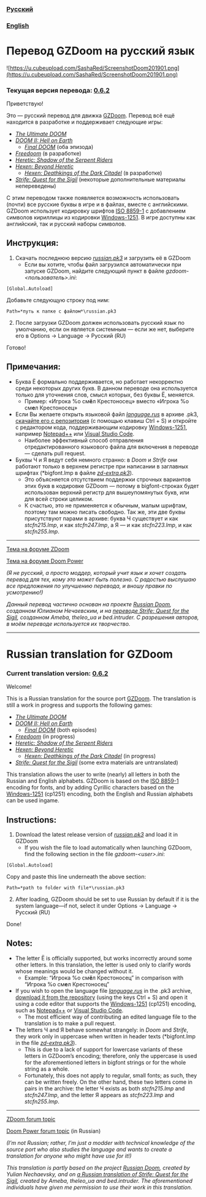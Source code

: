 ### [Русский](#перевод-gzdoom-на-русский-язык)

### [English](#russian-translation-for-gzdoom)

# Перевод GZDoom на русский язык
![https://u.cubeupload.com/SashaRed/ScreenshotDoom201901.png](https://u.cubeupload.com/SashaRed/ScreenshotDoom201901.png)

### Текущая версия перевода: [0.6.2](https://github.com/SashaTheRed/gzdoom-russian-translation/releases/tag/0.6.2)

Приветствую!

Это — русский перевод для движка [GZDoom](https://zdoom.org/index). Перевод всё ещё находится в разработке и поддерживает следующие игры:
- [*The Ultimate DOOM*](https://ru.wikipedia.org/wiki/Doom_(игра,_1993))
- [*DOOM II: Hell on Earth*](https://ru.wikipedia.org/wiki/Doom_II:_Hell_on_Earth)
	- [*Final DOOM*](https://ru.wikipedia.org/wiki/Final_Doom) (оба эпизода)
- [*Freedoom*](https://freedoom.github.io/) (в разработке)
- [*Heretic: Shadow of the Serpent Riders*](https://ru.wikipedia.org/wiki/Heretic)
- [*Hexen: Beyond Heretic*](https://ru.wikipedia.org/wiki/Hexen)
	- [*Hexen: Deathkings of the Dark Citadel*](https://ru.wikipedia.org/wiki/Hexen#Deathkings_of_the_Dark_Citadel) (в разработке)
- [*Strife: Quest for the Sigil*](https://ru.wikipedia.org/wiki/Strife) (некоторые дополнительные материалы непереведены)

С этим переводом также появляется возможность использовать (почти) все русские буквы в игре и в файлах, вместе с английскими. GZDoom использует кодировку шрифтов [ISO 8859-1](https://en.wikipedia.org/wiki/ISO/IEC_8859-1) с добавлением символов кириллицы из кодировки [Windows-1251](https://en.wikipedia.org/wiki/Windows-1251). В игре доступны как английский, так и русский наборы символов.

## Инструкция:

1. Скачать последнюю версию [*russian.pk3*](https://github.com/SashaTheRed/gzdoom-russian-translation/releases) и загрузить её в GZDoom
	- Если вы хотите, чтобы файл загрузился автоматически при запуске GZDoom, найдите следующий пункт в файле *gzdoom-\<пользователь\>.ini*:
```
[Global.Autoload]
```
Добавьте следующую строку под ним:
```
Path=*путь к папке с файлом*\russian.pk3
```
2. После загрузки GZDoom должен использовать русский язык по умолчанию, если он является системным — если же нет, выберите его в Options → Language → Русский (RU)

Готово!

## Примечания:
- Буква Ё формально поддерживается, но работает некорректно среди некоторых других букв. В данном переводе она используется только для уточнения слов, смысл которых, без буквы Ё, меняется.
	- Пример: «Игрока %o см**ё**л Крестоносец» вместо «Игрока %o см**е**л Крестоносец»
- Если Вы желаете открыть языковой файл [*language.rus*](pk3/language.rus) в архиве .pk3, [скачайте его с репозитория](https://raw.githubusercontent.com/SashaTheRed/gzdoom-russian-translation/master/pk3/language.rus) (с помощью клавиш Ctrl + S) и откройте с редактором кода, поддерживающим кодировку [Windows-1251](https://en.wikipedia.org/wiki/Windows-1251), например [Notepad++](https://notepad-plus-plus.org/download/) или [Visual Studio Code](https://code.visualstudio.com/).
	- Наиболее эффективный способ отправления отредактированного языкового файла для включения в переводе — сделать pull request.
- Буквы Ч и Я ведут себя немного странно: в *Doom* и *Strife* они работают только в верхнем регистре при написании в заглавных шрифтах (*bigfont.lmp в файле [*zd-extra.pk3*](https://github.com/coelckers/gzdoom/tree/master/wadsrc_extra/static)).
	- Это объясняется отсутствием поддержки строчных вариантов этих букв в кодировке GZDoom — потому в bigfont-строках будет использован верхний регистр для вышеупомянутых букв, или для всей строки целиком.
	- К счастью, это не применяется к обычным, малым шрифтам, поэтому там можно писать свободно. Так же, эти две буквы присутствуют парами в архиве: буква Ч существует и как *stcfn215.lmp*, и как *stcfn247.lmp*, а Я — и как *stcfn223.lmp*, и как *stcfn255.lmp*.

---

[Тема на форуме ZDoom](https://forum.zdoom.org/viewtopic.php?f=19&t=58872)

[Тема на форуме Doom Power](https://i.iddqd.ru/viewtopic.php?t=1492)

*(Я не русский, а просто моддер, который учит язык и хочет создать перевод для тех, кому это может быть полезно. С радостью выслушаю все предложения по улучшению перевода, и вношу правки по усмотрению!)*

*Данный перевод частично основан на проекте [Russian Doom](https://github.com/JNechaevsky/russian-doom), созданном Юлианом Нечаевским, и на [переводе Strife: Quest for the Sigil](http://arc.iddqd.ru/14072015/viewtopic.php?t=5331), созданном Ameba, theleo\_ua и bed.intruder. С разрешения авторов, в моём переводе используется их творчество.*

---

# Russian translation for GZDoom

### Current translation version: [0.6.2](https://github.com/SashaTheRed/gzdoom-russian-translation/releases/tag/0.6.2)

Welcome!

This is a Russian translation for the source port [GZDoom](https://zdoom.org/index). The translation is still a work in progress and supports the following games:
- [*The Ultimate DOOM*](https://en.wikipedia.org/wiki/Doom_(1993_video_game))
- [*DOOM II: Hell on Earth*](https://en.wikipedia.org/wiki/Doom_II:_Hell_on_Earth)
	- [*Final DOOM*](https://en.wikipedia.org/wiki/Final_Doom) (both episodes)
- [*Freedoom*](https://freedoom.github.io/) (in progress)
- [*Heretic: Shadow of the Serpent Riders*](https://en.wikipedia.org/wiki/Heretic)
- [*Hexen: Beyond Heretic*](https://en.wikipedia.org/wiki/Hexen)
	- [*Hexen: Deathkings of the Dark Citadel*](https://en.wikipedia.org/wiki/Hexen:_Beyond_Heretic#Deathkings_of_the_Dark_Citadel) (in progress)
- [*Strife: Quest for the Sigil*](https://en.wikipedia.org/wiki/Strife_(1996_video_game)) (some extra materials are untranslated)

This translation allows the user to write (nearly) all letters in both the Russian and English alphabets. GZDoom is based on the [ISO 8859-1](https://en.wikipedia.org/wiki/ISO/IEC_8859-1) encoding for fonts, and by adding Cyrillic characters based on the [Windows-1251](https://en.wikipedia.org/wiki/Windows-1251) (cp1251) encoding, both the English and Russian alphabets can be used ingame.

## Instructions:

1. Download the latest release version of [*russian.pk3*](https://github.com/SashaTheRed/gzdoom-russian-translation/releases) and load it in GZDoom
	- If you wish the file to load automatically when launching GZDoom, find the following section in the file *gzdoom-\<user\>.ini*:
```
[Global.Autoload]
```
Copy and paste this line underneath the above section:
```
Path=*path to folder with file*\russian.pk3
```
2. After loading, GZDoom should be set to use Russian by default if it is the system language—if not, select it under Options → Language → Русский (RU)

Done!

## Notes:
- The letter Ё is officially supported, but works incorrectly around some other letters. In this translation, the letter is used only to clarify words whose meanings would be changed without it.
	- Example: “Игрока %o см**ё**л Крестоносец” in comparison with “Игрока %o см**е**л Крестоносец”
- If you wish to open the language file [*language.rus*](pk3/language.rus) in the .pk3 archive, [download it from the repository](https://raw.githubusercontent.com/SashaTheRed/gzdoom-russian-translation/master/pk3/language.rus) (using the keys Ctrl + S) and open it using a code editor that supports the [Windows-1251](https://en.wikipedia.org/wiki/Windows-1251) (cp1251) encoding, such as [Notepad++](https://notepad-plus-plus.org/download/) or [Visual Studio Code](https://code.visualstudio.com/).
	- The most efficient way of contributing an edited language file to the translation is to make a pull request.
- The letters Ч and Я behave somewhat strangely: in *Doom* and *Strife*, they work only in uppercase when written in header texts (*bigfont.lmp in the file [*zd-extra.pk3*](https://github.com/coelckers/gzdoom/tree/master/wadsrc_extra/static)).
	- This is due to a lack of support for lowercase variants of these letters in GZDoom’s encoding; therefore, only the uppercase is used for the aforementioned letters in bigfont strings or for the whole string as a whole.
	- Fortunately, this does not apply to regular, small fonts; as such, they can be written freely. On the other hand, these two letters come in pairs in the archive: the letter Ч exists as both *stcfn215.lmp* and *stcfn247.lmp*, and the letter Я appears as *stcfn223.lmp* and *stcfn255.lmp*.

---

[ZDoom forum topic](https://forum.zdoom.org/viewtopic.php?f=19&t=58872)

[Doom Power forum topic](https://i.iddqd.ru/viewtopic.php?t=1492) (in Russian)

*(I’m not Russian; rather, I’m just a modder with technical knowledge of the source port who also studies the language and wants to create a translation for anyone who might have use for it!)*

*This translation is partly based on the project [Russian Doom](https://github.com/JNechaevsky/russian-doom), created by Yulian Nechaevsky, and on [a Russian translation of Strife: Quest for the Sigil](http://arc.iddqd.ru/14072015/viewtopic.php?t=5331), created by Ameba, theleo_ua and bed.intruder. The aforementioned individuals have given me permission to use their work in this translation.*
